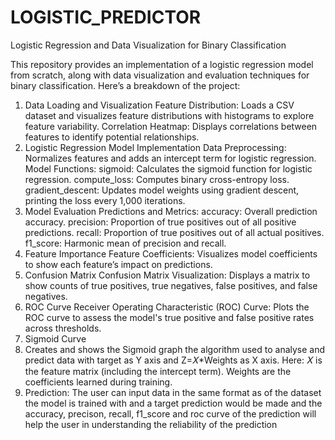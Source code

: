 # LOGISTIC_PREDICTOR
 
Logistic Regression and Data Visualization for Binary Classification

This repository provides an implementation of a logistic regression model from scratch, along with data visualization and evaluation techniques for binary classification. Here’s a breakdown of the project:

1. Data Loading and Visualization
Feature Distribution: Loads a CSV dataset and visualizes feature distributions with histograms to explore feature variability.
Correlation Heatmap: Displays correlations between features to identify potential relationships.
2. Logistic Regression Model Implementation
Data Preprocessing: Normalizes features and adds an intercept term for logistic regression.
Model Functions:
sigmoid: Calculates the sigmoid function for logistic regression.
compute_loss: Computes binary cross-entropy loss.
gradient_descent: Updates model weights using gradient descent, printing the loss every 1,000 iterations.
3. Model Evaluation
Predictions and Metrics:
accuracy: Overall prediction accuracy.
precision: Proportion of true positives out of all positive predictions.
recall: Proportion of true positives out of all actual positives.
f1_score: Harmonic mean of precision and recall.
4. Feature Importance
Feature Coefficients: Visualizes model coefficients to show each feature’s impact on predictions.
5. Confusion Matrix
Confusion Matrix Visualization: Displays a matrix to show counts of true positives, true negatives, false positives, and false negatives.
6. ROC Curve
Receiver Operating Characteristic (ROC) Curve: Plots the ROC curve to assess the model's true positive and false positive rates across thresholds.
7. Sigmoid Curve
8. Creates and shows the Sigmoid graph the algorithm used to analyse and predict data with target as Y axis and Z=𝑋*Weights as X axis. Here: 𝑋 is the feature matrix (including the intercept term). Weights are the coefficients learned during training.
9. Prediction:
The user can input data in the same format as of the dataset the model is trained with and a target prediction would be made and the accuracy, precison, recall, f1_score and roc curve of the prediction will help the user in understanding the reliability of the prediction
